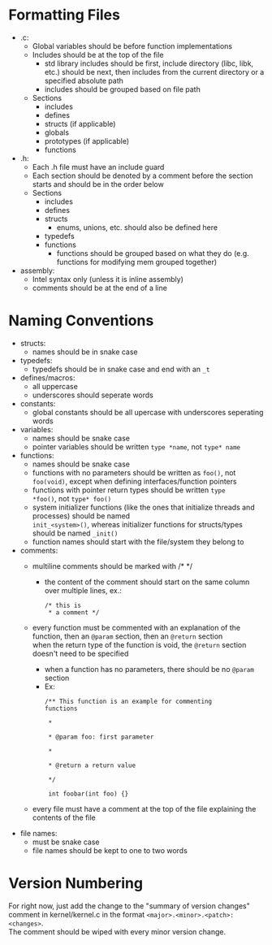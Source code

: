 # Formatting Files
- .c:
    - Global variables should be before function implementations  
    - Includes should be at the top of the file  
        - std library includes should be first, include directory (libc, libk, etc.) should be next, then 
          includes from the current directory or a specified absolute path
        - includes should be grouped based on file path
    - Sections
        - includes
        - defines
        - structs (if applicable)
        - globals
        - prototypes (if applicable)
        - functions  
- .h:
    - Each .h file must have an include guard  
    - Each section should be denoted by a comment before the section starts and should be in the order below  
    - Sections  
        - includes  
        - defines  
        - structs  
            - enums, unions, etc. should also be defined here  
        - typedefs  
        - functions  
            - functions should be grouped based on what they do (e.g. functions for modifying mem grouped together)  
- assembly:  
    - Intel syntax only (unless it is inline assembly)  
    - comments should be at the end of a line  
# Naming Conventions
- structs:  
    - names should be in snake case  
- typedefs:  
    - typedefs should be in snake case and end with an <code>_t</code>  
- defines/macros:  
    - all uppercase  
    - underscores should seperate words  
- constants:  
    - global constants should be all upercase with underscores seperating words  
- variables:  
    - names should be snake case  
    - pointer variables should be written <code>type \*name</code>, not <code>type\* name</code>  
- functions:  
    - names should be snake case  
    - functions with no parameters should be written as <code>foo()</code>, not <code>foo(void)</code>, except when defining interfaces/function pointers  
    - functions with pointer return types should be written <code>type \*foo()</code>, not <code>type\* foo()</code>  
    - system initializer functions (like the ones that initialize threads and processes) should be named  
      <code>init_\<system\>()</code>, whereas initializer functions for structs/types should be named <code><struct>_init() </code> 
    - function names should start with the file/system they belong to
- comments:  
    - multiline comments should be marked with /\* \*/  
        - the content of the comment should start on the same column over multiple lines, ex.:  
            <pre><code>/* this is  
           * a comment */</code></pre>  
    
    - every function must be commented with an explanation of the function, then an <code>@param</code> section, then an <code>@return</code> section  
        when the return type of the function is void, the <code>@return</code> section doesn't need to be specified  
        - when a function has no parameters, there should be no <code>@param</code> section  
        - Ex: <pre><code>/** This function is an example for commenting functions  
               &nbsp;*  
               &nbsp;* @param foo: first parameter  
               &nbsp;*  
               &nbsp;* @return a return value  
               &nbsp;*/  
               &nbsp;int foobar(int foo) {}  </code></pre>
    - every file must have a comment at the top of the file explaining the contents of the file  
- file names:  
    - must be snake case  
    - file names should be kept to one to two words  

# Version Numbering
For right now, just add the change to the "summary of version changes" comment in kernel/kernel.c in the format <code>\<major\>.\<minor\>.\<patch\>: \<changes\></code>.  
The comment should be wiped with every minor version change.  
